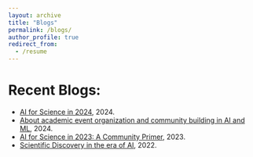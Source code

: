 ```yaml
---
layout: archive
title: "Blogs"
permalink: /blogs/
author_profile: true
redirect_from:
  - /resume
---
```


Recent Blogs:
======
* [AI for Science in 2024](https://t.co/DXjhicbgqK), 2024.
* [About academic event organization and community building in AI and ML](https://medium.com/@yuanqidu/about-academic-event-organization-and-community-building-in-ai-and-ml-0735893d7e36), 2024.
* [AI for Science in 2023: A Community Primer](https://yuanqidu.github.io/#:~:text=AI%20for%20Science%20in%202023%3A%20A%20Community%20Primer), 2023.
* [Scientific Discovery in the era of AI](https://ai4science101.github.io/blogs/ai_for_science_ai/), 2022.





